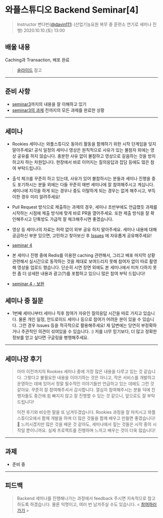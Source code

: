 # 와플스튜디오 Backend Seminar[4]

> Instructor 변다빈([@davin111](https://github.com/davin111)) (산업기능요원 복무 중 훈련소 연기로 세미나 진행)
> 2020.10.10.(토) 13:00

## 배울 내용
Caching과 Transaction, 배포 완료
> [슬라이드](https://github.com/wafflestudio/rookies/blob/master/backend/seminar4/wafflestudio%2018.5%20Rookies%20Backend%20Seminar%204.pdf) 참고

---

## 준비 사항
- [seminar3](../seminar3)까지의 내용을 잘 이해하고 있기
- [seminar3의 과제](../seminar3/assignment.md) 전까지의 모든 과제를 완료한 상황 

---

## 세미나
- Rookies 세미나는 와플스튜디오 동아리 활동을 함께하기 위한 시작 단계임을 잊지 말아주세요! 공식 일정의 세미나 영상은 원칙적으로 사유가 있는 불참자 외에는 영상 공유를 하지 않습니다.
충분한 사유 없이 불참하고 영상으로 갈음하는 것을 방지하고자 하는 차원입니다. 현장에서 바로 이어지는 질의응답과 잡담 등에도 많은 참여 부탁드립니다.

- 출석 체크를 꾸준히 하고 있는데, 사유가 있어 불참하시는 분들과 세미나 진행을 중도 포기하시는 분들 외에는 다들
꾸준히 매번 세미나에 잘 참여해주시고 계십니다. 세미나에 지각을 하게 되는 경우나 중도 이탈하게 되는 경우는 없게 해주시고, 부득이한 경우 미리 알려주세요!

- Pull Request 방식으로 제출하는 과제의 경우, 세미나 초반부에도 언급했듯 과제를 시작하는 시점에 제출 방식에 맞게 바로 PR을 열어주세요. 또한 제출 방식을 잘
확인해주시고 단톡방도 가급적 잘 체크해주시면 좋겠습니다.

- 영상 등 세미나의 자료는 허락 없이 외부 공유 하지 말아주세요. 세미나 내용에 대해 궁금하신 부분 있으면, 고민하고 찾아보신 후
[Issues](https://github.com/wafflestudio/rookies/issues) 에 자유롭게 공유해주세요!

- [seminar 4](https://youtu.be/jCcMteXd5go)
- 본 세미나 진행 중에 Redis를 이용한 caching 관련해서, 그리고 배포 마지막 상황 관련해서 실시간으로 동작하는 것을 제대로 보여드리지 못해
참여자 없이 따로 촬영해 영상을 업로드 했습니다. 단순히 시연 장면 외에도 본 세미나에서 미처 다하지 못한 좀 더 상세한 내용과 광고(?)를 포함하고 있으니 많은
참여 부탁 드립니다!
- [seminar 4 - 보완](https://youtu.be/fuU9LgSibzw)

## 세미나 중 질문
- 1번째 세미나부터 세미나 직후 참여가 자유인 질의응답 시간을 따로 가지고 있습니다. 물론 개인 일정, 안드로이드 세미나 등으로 참여가 어려운 분이 있을 수 있습니다.
 그런 경우 Issues 등을 적극적으로 활용해주세요! 제 답변에는 당연히 부정확하거나 주관적인 의견이 섞여있을 수 있습니다. :) 저를 너무 믿기보다,
 더 많고 정확한 정보를 얻고 싶다면 구글링을 병행해주세요.

---

## 세미나장 후기
> 아마 이전까지의 Rookies 세미나 중에 가장 많은 내용을 다루고 있는 것 같습니다. 그렇다고 불필요한 내용을 이야기하는 것은 아니고,
> 작은 서비스를 개발하고 운영하는 데에 있어서 정말 필수적인 이야기들만 언급하고 있는 데에도 그런 것 같아요. 꾸준히 잘 참여해주셔서 감사합니다.
> 열심히 참여해주시는 분들 덕에 진행자들도 중간에 힘 빠지지 않고 잘 진행할 수 있는 것 같으니, 앞으로도 잘 부탁드립니다!
>
> 이전 후기와 비슷한 말을 또 남겨두겠습니다. Rookies 과정을 잘 마치시고 와플스튜디오에서 함께 개발을 하며 더 많은 것들을 함께 배우고 만들면 좋겠습니다! 🚀
> 느끼시겠지만 많은 것을 배운 것 같아도, 세미나에서 짚는 것들은 시작 중의 시작일 뿐이니까요. 실제 프로젝트를 진행하며 느끼고 배우는 것이 더욱 많습니다!

---

## 과제
- 준비 중

---

## 피드백
> Backend 세미나를 진행해나가는 과정에서 feedback 주시면 지속적으로 참고하도록 하겠습니다. 물론 익명이고, 여러 번 남겨주실 수도 있습니다.
> < [참여하러 가기](https://forms.gle/3K2NK2uge8aABDB66) >
